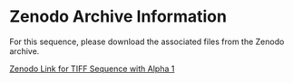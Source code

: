 # Zenodo Archive Information

For this sequence, please download the associated files from the Zenodo archive.

[Zenodo Link for TIFF Sequence with Alpha 1](https://doi.org/xxxx)
